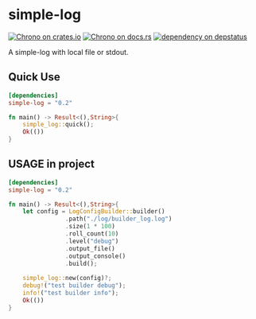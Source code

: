 # simple-log

[![Chrono on crates.io][cratesio-image]][cratesio]
[![Chrono on docs.rs][docsrs-image]][docsrs]
[![dependency on depstatus][depstatus-image]][depstatus]

[cratesio-image]: https://img.shields.io/crates/v/simple-log.svg
[cratesio]: https://crates.io/crates/simple-log
[docsrs-image]: https://docs.rs/simple-log/badge.svg
[docsrs]: https://docs.rs/simple-log
[depstatus-image]: https://deps.rs/repo/github/baoyachi/simple-log/status.svg
[depstatus]:https://deps.rs/repo/github/baoyachi/simple-log


A simple-log with local file or stdout.

## Quick Use
```toml
[dependencies]
simple-log = "0.2"
```

```rust
fn main() -> Result<(),String>{
    simple_log::quick();
    Ok(())
}
```

## USAGE in project
```toml
[dependencies]
simple-log = "0.2"
```
```rust
fn main() -> Result<(),String>{
    let config = LogConfigBuilder::builder()
                .path("./log/builder_log.log")
                .size(1 * 100)
                .roll_count(10)
                .level("debug")
                .output_file()
                .output_console()
                .build();
            
    simple_log::new(config)?;
    debug!("test builder debug");
    info!("test builder info");
    Ok(())
}
```

